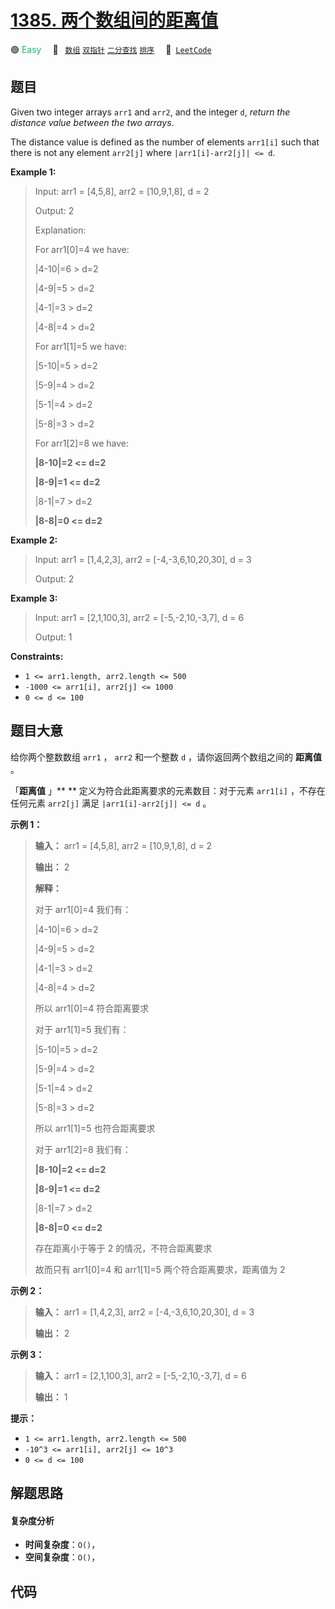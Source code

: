 # [1385. 两个数组间的距离值](https://leetcode.com/problems/find-the-distance-value-between-two-arrays)

🟢 <font color=#15bd66>Easy</font>&emsp; 🔖&ensp; [`数组`](/leetcode/outline/tag/array.md) [`双指针`](/leetcode/outline/tag/two-pointers.md) [`二分查找`](/leetcode/outline/tag/binary-search.md) [`排序`](/leetcode/outline/tag/sorting.md)&emsp; 🔗&ensp;[`LeetCode`](https://leetcode.com/problems/find-the-distance-value-between-two-arrays)

## 题目

Given two integer arrays `arr1` and `arr2`, and the integer `d`, _return the
distance value between the two arrays_.

The distance value is defined as the number of elements `arr1[i]` such that
there is not any element `arr2[j]` where `|arr1[i]-arr2[j]| <= d`.



**Example 1:**

> Input: arr1 = [4,5,8], arr2 = [10,9,1,8], d = 2
> 
> Output: 2
> 
> Explanation: 
> 
> For arr1[0]=4 we have: 
> 
> |4-10|=6 > d=2 
> 
> |4-9|=5 > d=2 
> 
> |4-1|=3 > d=2 
> 
> |4-8|=4 > d=2 
> 
> For arr1[1]=5 we have: 
> 
> |5-10|=5 > d=2 
> 
> |5-9|=4 > d=2 
> 
> |5-1|=4 > d=2 
> 
> |5-8|=3 > d=2
> 
> For arr1[2]=8 we have:
> 
> **|8-10|=2 <= d=2**
> 
> **|8-9|=1 <= d=2**
> 
> |8-1|=7 > d=2
> 
> **|8-8|=0 <= d=2**

**Example 2:**

> Input: arr1 = [1,4,2,3], arr2 = [-4,-3,6,10,20,30], d = 3
> 
> Output: 2

**Example 3:**

> Input: arr1 = [2,1,100,3], arr2 = [-5,-2,10,-3,7], d = 6
> 
> Output: 1

**Constraints:**

  * `1 <= arr1.length, arr2.length <= 500`
  * `-1000 <= arr1[i], arr2[j] <= 1000`
  * `0 <= d <= 100`


## 题目大意

给你两个整数数组 `arr1` ， `arr2` 和一个整数 `d` ，请你返回两个数组之间的 **距离值**  。

「**距离值** 」** ** 定义为符合此距离要求的元素数目：对于元素 `arr1[i]` ，不存在任何元素 `arr2[j]` 满足
`|arr1[i]-arr2[j]| <= d` 。



**示例 1：**

> 
> 
> 
> 
> 
> **输入：** arr1 = [4,5,8], arr2 = [10,9,1,8], d = 2
> 
> **输出：** 2
> 
> **解释：**
> 
> 对于 arr1[0]=4 我们有：
> 
> |4-10|=6 > d=2 
> 
> |4-9|=5 > d=2 
> 
> |4-1|=3 > d=2 
> 
> |4-8|=4 > d=2 
> 
> 所以 arr1[0]=4 符合距离要求
> 
> 
> 
> 对于 arr1[1]=5 我们有：
> 
> |5-10|=5 > d=2 
> 
> |5-9|=4 > d=2 
> 
> |5-1|=4 > d=2 
> 
> |5-8|=3 > d=2
> 
> 所以 arr1[1]=5 也符合距离要求
> 
> 
> 
> 对于 arr1[2]=8 我们有：
> 
> **|8-10|=2 <= d=2**
> 
> **|8-9|=1 <= d=2**
> 
> |8-1|=7 > d=2
> 
> **|8-8|=0 <= d=2**
> 
> 存在距离小于等于 2 的情况，不符合距离要求 
> 
> 
> 
> 故而只有 arr1[0]=4 和 arr1[1]=5 两个符合距离要求，距离值为 2

**示例 2：**

> 
> 
> 
> 
> 
> **输入：** arr1 = [1,4,2,3], arr2 = [-4,-3,6,10,20,30], d = 3
> 
> **输出：** 2
> 
> 

**示例 3：**

> 
> 
> 
> 
> 
> **输入：** arr1 = [2,1,100,3], arr2 = [-5,-2,10,-3,7], d = 6
> 
> **输出：** 1
> 
> 



**提示：**

  * `1 <= arr1.length, arr2.length <= 500`
  * `-10^3 <= arr1[i], arr2[j] <= 10^3`
  * `0 <= d <= 100`


## 解题思路

#### 复杂度分析

- **时间复杂度**：`O()`，
- **空间复杂度**：`O()`，

## 代码

```javascript

```